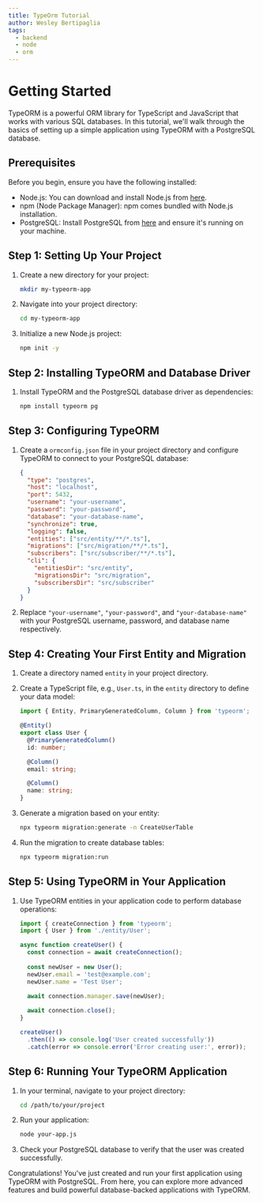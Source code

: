 ```yaml
---
title: TypeOrm Tutorial
author: Wesley Bertipaglia
tags:
  - backend
  - node
  - orm
---
```

# Getting Started

TypeORM is a powerful ORM library for TypeScript and JavaScript that works with various SQL databases. In this tutorial, we'll walk through the basics of setting up a simple application using TypeORM with a PostgreSQL database.

## Prerequisites

Before you begin, ensure you have the following installed:

- Node.js: You can download and install Node.js from [here](https://nodejs.org/).
- npm (Node Package Manager): npm comes bundled with Node.js installation.
- PostgreSQL: Install PostgreSQL from [here](https://www.postgresql.org/download/) and ensure it's running on your machine.

## Step 1: Setting Up Your Project

1. Create a new directory for your project:

    ```bash
    mkdir my-typeorm-app
    ```

2. Navigate into your project directory:

    ```bash
    cd my-typeorm-app
    ```

3. Initialize a new Node.js project:

    ```bash
    npm init -y
    ```

## Step 2: Installing TypeORM and Database Driver

1. Install TypeORM and the PostgreSQL database driver as dependencies:

    ```bash
    npm install typeorm pg
    ```

## Step 3: Configuring TypeORM

1. Create a `ormconfig.json` file in your project directory and configure TypeORM to connect to your PostgreSQL database:

    ```json
    {
      "type": "postgres",
      "host": "localhost",
      "port": 5432,
      "username": "your-username",
      "password": "your-password",
      "database": "your-database-name",
      "synchronize": true,
      "logging": false,
      "entities": ["src/entity/**/*.ts"],
      "migrations": ["src/migration/**/*.ts"],
      "subscribers": ["src/subscriber/**/*.ts"],
      "cli": {
        "entitiesDir": "src/entity",
        "migrationsDir": "src/migration",
        "subscribersDir": "src/subscriber"
      }
    }
    ```

2. Replace `"your-username"`, `"your-password"`, and `"your-database-name"` with your PostgreSQL username, password, and database name respectively.

## Step 4: Creating Your First Entity and Migration

1. Create a directory named `entity` in your project directory.

2. Create a TypeScript file, e.g., `User.ts`, in the `entity` directory to define your data model:

    ```typescript
    import { Entity, PrimaryGeneratedColumn, Column } from 'typeorm';

    @Entity()
    export class User {
      @PrimaryGeneratedColumn()
      id: number;

      @Column()
      email: string;

      @Column()
      name: string;
    }
    ```

3. Generate a migration based on your entity:

    ```bash
    npx typeorm migration:generate -n CreateUserTable
    ```

4. Run the migration to create database tables:

    ```bash
    npx typeorm migration:run
    ```

## Step 5: Using TypeORM in Your Application

1. Use TypeORM entities in your application code to perform database operations:

    ```typescript
    import { createConnection } from 'typeorm';
    import { User } from './entity/User';

    async function createUser() {
      const connection = await createConnection();
      
      const newUser = new User();
      newUser.email = 'test@example.com';
      newUser.name = 'Test User';

      await connection.manager.save(newUser);
      
      await connection.close();
    }

    createUser()
      .then(() => console.log('User created successfully'))
      .catch(error => console.error('Error creating user:', error));
    ```

## Step 6: Running Your TypeORM Application

1. In your terminal, navigate to your project directory:

    ```bash
    cd /path/to/your/project
    ```

2. Run your application:

    ```bash
    node your-app.js
    ```

3. Check your PostgreSQL database to verify that the user was created successfully.

Congratulations! You've just created and run your first application using TypeORM with PostgreSQL. From here, you can explore more advanced features and build powerful database-backed applications with TypeORM.
